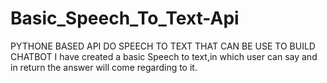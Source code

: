 # Basic_Speech_To_Text-Api

PYTHONE BASED API DO SPEECH TO TEXT THAT CAN BE USE TO BUILD CHATBOT
I have created a basic Speech to text,in which user can say and in return the answer will come regarding to it.
